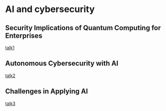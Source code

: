 # AI and cybersecurity


## Security Implications of Quantum Computing for Enterprises
[talk1](talk1)

## Autonomous Cybersecurity with AI
[talk2](talk2)

## Challenges in Applying AI
[talk3](talk3)
